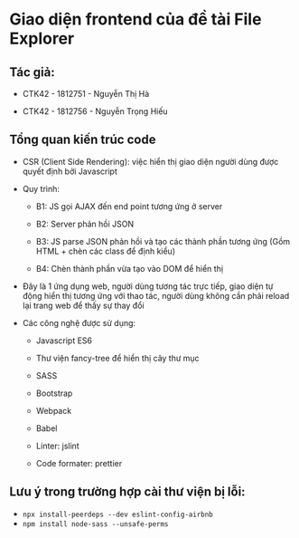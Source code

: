 # Giao diện frontend của đề tài File Explorer

## Tác giả:

- CTK42 - 1812751 - Nguyễn Thị Hà

- CTK42 - 1812756 - Nguyễn Trọng Hiếu

## Tổng quan kiến trúc code

- CSR (Client Side Rendering): việc hiển thị giao diện người dùng được quyết định bởi Javascript

- Quy trình: 
  
  - B1: JS gọi AJAX đến end point tương ứng ở server
  
  - B2: Server phản hồi JSON
  
  - B3: JS parse JSON phản hồi và tạo các thành phần tương ứng (Gồm HTML + chèn các class để định kiểu)
  
  - B4: Chèn thành phần vừa tạo vào DOM để hiển thị

- Đây là 1 ứng dụng web, người dùng tương tác trực tiếp, giao diện tự động hiển thị tương ứng với thao tác, người dùng không cần phải reload lại trang web để thấy sự thay đổi

- Các công nghệ được sử dụng:
  
  - Javascript ES6
  
  - Thư viện fancy-tree để hiển thị cây thư mục
  
  - SASS
  
  - Bootstrap
  
  - Webpack
  
  - Babel
  
  - Linter: jslint
  
  - Code formater: prettier

## Lưu ý trong trường hợp cài thư viện bị lỗi:

- `npx install-peerdeps --dev eslint-config-airbnb`
- `npm install node-sass --unsafe-perms`
